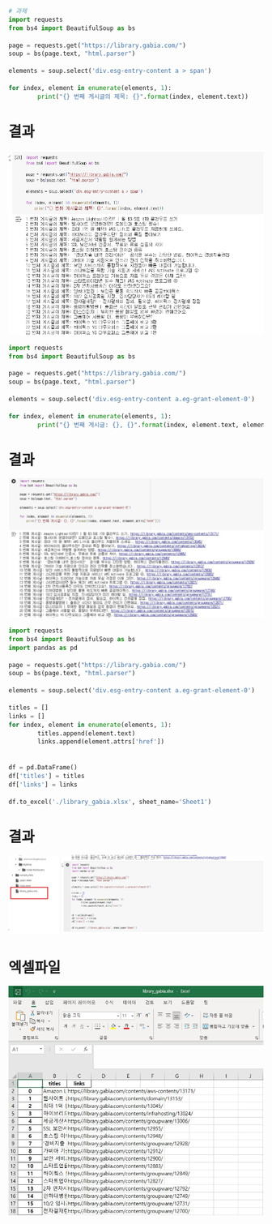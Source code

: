 ```python
# 과제
import requests
from bs4 import BeautifulSoup as bs

page = requests.get("https://library.gabia.com/")
soup = bs(page.text, "html.parser")

elements = soup.select('div.esg-entry-content a > span')

for index, element in enumerate(elements, 1):
		print("{} 번째 게시글의 제목: {}".format(index, element.text))
```
# 결과
<p align="left">
 <img src = "report10-1.jpg">
</p>

```python
import requests
from bs4 import BeautifulSoup as bs

page = requests.get("https://library.gabia.com/")
soup = bs(page.text, "html.parser")

elements = soup.select('div.esg-entry-content a.eg-grant-element-0')

for index, element in enumerate(elements, 1):
		print("{} 번째 게시글: {}, {}".format(index, element.text, element.attrs['href']))
```
# 결과
<p align="left">
 <img src = "report10-2.jpg">
</p>

```python
import requests
from bs4 import BeautifulSoup as bs
import pandas as pd

page = requests.get("https://library.gabia.com/")
soup = bs(page.text, "html.parser")

elements = soup.select('div.esg-entry-content a.eg-grant-element-0')

titles = []
links = []
for index, element in enumerate(elements, 1):
        titles.append(element.text)
        links.append(element.attrs['href'])


df = pd.DataFrame()
df['titles'] = titles
df['links'] = links

df.to_excel('./library_gabia.xlsx', sheet_name='Sheet1')
```
# 결과
<p align="left">
 <img src = "report10-3.jpg">
</p>

# 엑셀파일
<p align="left">
 <img src = "report10-4.jpg">
</p>
